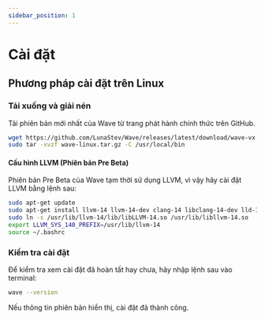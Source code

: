 ```yaml
---
sidebar_position: 1
---
```


# Cài đặt

## Phương pháp cài đặt trên Linux

### Tải xuống và giải nén
Tải phiên bản mới nhất của Wave từ trang phát hành chính thức trên GitHub.

```bash
wget https://github.com/LunaStev/Wave/releases/latest/download/wave-vx.x.x-linux.tar.gz
sudo tar -xvzf wave-linux.tar.gz -C /usr/local/bin
```

#### Cấu hình LLVM (Phiên bản Pre Beta)
Phiên bản Pre Beta của Wave tạm thời sử dụng LLVM, vì vậy hãy cài đặt LLVM bằng lệnh sau:

```bash
sudo apt-get update
sudo apt-get install llvm-14 llvm-14-dev clang-14 libclang-14-dev lld-14 clang
sudo ln -s /usr/lib/llvm-14/lib/libLLVM-14.so /usr/lib/libllvm-14.so
export LLVM_SYS_140_PREFIX=/usr/lib/llvm-14
source ~/.bashrc
```

### Kiểm tra cài đặt
Để kiểm tra xem cài đặt đã hoàn tất hay chưa, hãy nhập lệnh sau vào terminal:

```bash
wave --version
```

Nếu thông tin phiên bản hiển thị, cài đặt đã thành công.